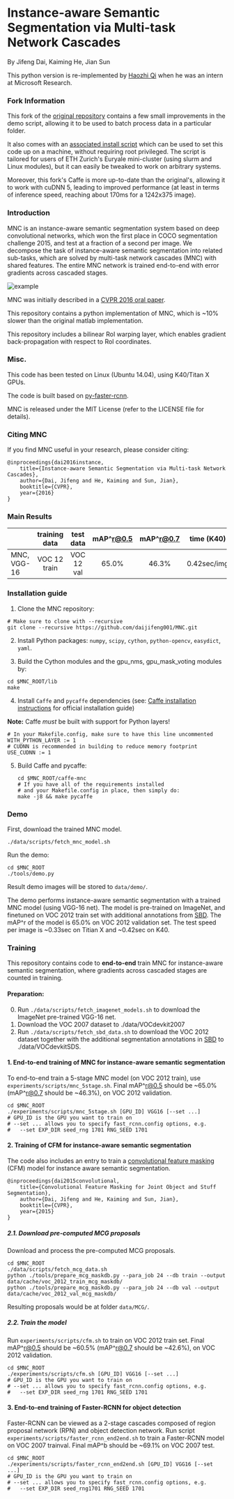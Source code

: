# Instance-aware Semantic Segmentation via Multi-task Network Cascades

By Jifeng Dai, Kaiming He, Jian Sun

This python version is re-implemented by [Haozhi Qi](https://github.com/Oh233) when he was an intern at Microsoft Research.


### Fork Information

This fork of the [original repository](https://github.com/daijifeng001/MNC)
contains a few small improvements in the demo script, allowing it to be used to
batch process data in a particular folder.

It also comes with an [associated install script](https://github.com/AndreiBarsan/caffe-setup)
which can be used to set this code up on a machine, without requiring root
privileged. The script is tailored for users of ETH Zurich's Euryale
mini-cluster (using slurm and Linux modules), but it can easily be tweaked to
work on arbitrary systems.

Moreover, this fork's Caffe is more up-to-date than the original's, allowing it
to work with cuDNN 5, leading to improved performance (at least in terms of
inference speed, reaching about 170ms for a 1242x375 image).


### Introduction

MNC is an instance-aware semantic segmentation system based on deep convolutional networks, which won the first place in COCO segmentation challenge 2015, and test at a fraction of a second per image. We decompose the task of instance-aware semantic segmentation into related sub-tasks, which are solved by multi-task network cascades (MNC) with shared features. The entire MNC network is trained end-to-end with error gradients across cascaded stages.


![example](data/readme_img/example.png)


MNC was initially described in a [CVPR 2016 oral paper](http://arxiv.org/abs/1512.04412).

This repository contains a python implementation of MNC, which is ~10% slower than the original matlab implementation.

This repository includes a bilinear RoI warping layer, which enables gradient back-propagation with respect to RoI coordinates.

### Misc.

This code has been tested on Linux (Ubuntu 14.04), using K40/Titan X GPUs.

The code is built based on [py-faster-rcnn](https://github.com/rbgirshick/py-faster-rcnn).

MNC is released under the MIT License (refer to the LICENSE file for details).


### Citing MNC

If you find MNC useful in your research, please consider citing:

    @inproceedings{dai2016instance,
        title={Instance-aware Semantic Segmentation via Multi-task Network Cascades},
        author={Dai, Jifeng and He, Kaiming and Sun, Jian},
        booktitle={CVPR},
        year={2016}
    }

### Main Results
|                   | training data       | test data             | mAP^r@0.5   | mAP^r@0.7   | time (K40)    | time (Titian X)|
|-------------------|:-------------------:|:---------------------:|:-----------:|:-----------:|:-------------:|:-------------:|
|MNC, VGG-16        | VOC 12 train        | VOC 12 val            | 65.0%       | 46.3%       | 0.42sec/img   | 0.33sec/img|

### Installation guide

1. Clone the MNC repository:
  ```Shell
  # Make sure to clone with --recursive
  git clone --recursive https://github.com/daijifeng001/MNC.git
  ```
 
2. Install Python packages: `numpy`, `scipy`, `cython`, `python-opencv`, `easydict`, `yaml`.

3. Build the Cython modules and the gpu_nms, gpu_mask_voting modules by:
  ```Shell
  cd $MNC_ROOT/lib
  make
  ```

4. Install `Caffe` and `pycaffe` dependencies (see: [Caffe installation instructions](http://caffe.berkeleyvision.org/installation.html) for official installation guide)

  **Note:** Caffe *must* be built with support for Python layers!

  ```make
  # In your Makefile.config, make sure to have this line uncommented
  WITH_PYTHON_LAYER := 1
  # CUDNN is recommended in building to reduce memory footprint
  USE_CUDNN := 1
  ```

5. Build Caffe and pycaffe:
    ```Shell
    cd $MNC_ROOT/caffe-mnc
    # If you have all of the requirements installed
    # and your Makefile.config in place, then simply do:
    make -j8 && make pycaffe
    ```

### Demo

First, download the trained MNC model.
```Shell
./data/scripts/fetch_mnc_model.sh
``` 

Run the demo:
```Shell
cd $MNC_ROOT
./tools/demo.py
```
Result demo images will be stored to ```data/demo/```.

The demo performs instance-aware semantic segmentation with a trained MNC model (using VGG-16 net). The model is pre-trained on ImageNet, and finetuned on VOC 2012 train set with additional annotations from [SBD](http://home.bharathh.info/pubs/codes/SBD/download.html). The mAP^r of the model is 65.0% on VOC 2012 validation set. The test speed per image is ~0.33sec on Titian X and ~0.42sec on K40.

### Training

This repository contains code to **end-to-end** train MNC for instance-aware semantic segmentation, where gradients across cascaded stages are counted in training.

#### Preparation:

0. Run `./data/scripts/fetch_imagenet_models.sh` to download the ImageNet pre-trained VGG-16 net. 
0. Download the VOC 2007 dataset to ./data/VOCdevkit2007
0. Run `./data/scripts/fetch_sbd_data.sh` to download the VOC 2012 dataset together with the additional segmentation annotations in [SBD](https://9bc0b5eb4c18f1fc9a28517a91305702c68a10ae.googledrive.com/host/0ByUkob0WA1-NQi1sNlg4WkJQbTg/codes/SBD/download.html) to ./data/VOCdevkitSDS.

#### 1. End-to-end training of MNC for instance-aware semantic segmentation

To end-to-end train a 5-stage MNC model (on VOC 2012 train), use `experiments/scripts/mnc_5stage.sh`. Final mAP^r@0.5 should be ~65.0% (mAP^r@0.7 should be ~46.3%), on VOC 2012 validation.

```Shell
cd $MNC_ROOT
./experiments/scripts/mnc_5stage.sh [GPU_ID] VGG16 [--set ...]
# GPU_ID is the GPU you want to train on
# --set ... allows you to specify fast_rcnn.config options, e.g.
#   --set EXP_DIR seed_rng 1701 RNG_SEED 1701
```

#### 2. Training of CFM for instance-aware semantic segmentation

The code also includes an entry to train a [convolutional feature masking](https://arxiv.org/abs/1412.1283) (CFM) model for instance aware semantic segmentation.

    @inproceedings{dai2015convolutional,
        title={Convolutional Feature Masking for Joint Object and Stuff Segmentation},
        author={Dai, Jifeng and He, Kaiming and Sun, Jian},
        booktitle={CVPR},
        year={2015}
    }

##### 2.1. Download pre-computed MCG proposals

Download and process the pre-computed MCG proposals.

```Shell
cd $MNC_ROOT
./data/scripts/fetch_mcg_data.sh
python ./tools/prepare_mcg_maskdb.py --para_job 24 --db train --output data/cache/voc_2012_train_mcg_maskdb/
python ./tools/prepare_mcg_maskdb.py --para_job 24 --db val --output data/cache/voc_2012_val_mcg_maskdb/
```
Resulting proposals would be at folder ```data/MCG/```.

##### 2.2. Train the model

Run `experiments/scripts/cfm.sh` to train on VOC 2012 train set. Final mAP^r@0.5 should be ~60.5% (mAP^r@0.7 should be ~42.6%), on VOC 2012 validation.

```Shell
cd $MNC_ROOT
./experiments/scripts/cfm.sh [GPU_ID] VGG16 [--set ...]
# GPU_ID is the GPU you want to train on
# --set ... allows you to specify fast_rcnn.config options, e.g.
#   --set EXP_DIR seed_rng 1701 RNG_SEED 1701
```

#### 3. End-to-end training of Faster-RCNN for object detection

Faster-RCNN can be viewed as a 2-stage cascades composed of region proposal network (RPN) and object detection network. Run script `experiments/scripts/faster_rcnn_end2end.sh` to train a Faster-RCNN model on VOC 2007 trainval. Final mAP^b should be ~69.1% on VOC 2007 test.

```Shell
cd $MNC_ROOT
./experiments/scripts/faster_rcnn_end2end.sh [GPU_ID] VGG16 [--set ...]
# GPU_ID is the GPU you want to train on
# --set ... allows you to specify fast_rcnn.config options, e.g.
#   --set EXP_DIR seed_rng1701 RNG_SEED 1701
```
